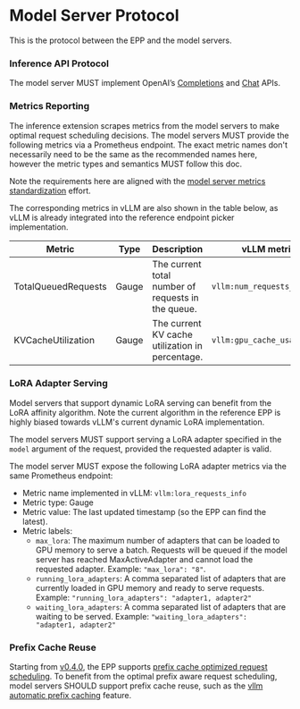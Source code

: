 # Model Server Protocol

This is the protocol between the EPP and the model servers.

### Inference API Protocol

The model server MUST implement OpenAI’s [Completions](https://platform.openai.com/docs/api-reference/completions)
and [Chat](https://platform.openai.com/docs/api-reference/chat) APIs.

### Metrics Reporting

The inference extension scrapes metrics from the model servers to make optimal request scheduling
decisions. The model servers MUST provide the following metrics via a Prometheus endpoint. The exact
metric names don't necessarily need to be the same as the recommended names here, however the
metric types and semantics MUST follow this doc.

Note the requirements here are aligned with the
[model server metrics standardization](https://docs.google.com/document/d/1SpSp1E6moa4HSrJnS4x3NpLuj88sMXr2tbofKlzTZpk)
effort.

The corresponding metrics in vLLM are also shown in the table below, as vLLM is already integrated
into the reference endpoint picker implementation.

| Metric | Type | Description | vLLM metric | Triton TensorRT-LLM|
| ----- | ---- | ---- | ---- | ---- |
| TotalQueuedRequests         | Gauge     | The current total number of requests in the queue.| `vllm:num_requests_waiting`| `nv_trt_llm_request_metrics{request_type=waiting}`|
| KVCacheUtilization| Gauge     | The current KV cache utilization in percentage.| `vllm:gpu_cache_usage_perc`| `nv_trt_llm_kv_cache_block_metrics{kv_cache_block_type=fraction}`|


### LoRA Adapter Serving

Model servers that support dynamic LoRA serving can benefit from the LoRA affinity algorithm. Note
the current algorithm in the reference EPP is highly biased towards vLLM's current dynamic LoRA 
implementation.

The model servers MUST support serving a LoRA adapter specified in the `model` argument of the
request, provided the requested adapter is valid.

The model server MUST expose the following LoRA adapter metrics via the same Prometheus endpoint:

* Metric name implemented in vLLM: `vllm:lora_requests_info` 
* Metric type: Gauge
* Metric value: The last updated timestamp (so the EPP can find the latest).
* Metric labels: 
  * `max_lora`: The maximum number of adapters that can be loaded to GPU memory to serve a batch.
  Requests will be queued if the model server has reached MaxActiveAdapter and cannot load the
  requested adapter. Example: `"max_lora": "8"`.
  * `running_lora_adapters`: A comma separated list of adapters that are currently loaded in GPU
    memory and ready to serve requests. Example: `"running_lora_adapters": "adapter1, adapter2"`
  * `waiting_lora_adapters`: A comma separated list of adapters that are waiting to be served. Example: `"waiting_lora_adapters": "adapter1, adapter2"`

### Prefix Cache Reuse

Starting from [v0.4.0](https://github.com/kubernetes-sigs/gateway-api-inference-extension/releases/tag/v0.4.0),
the EPP supports [prefix cache optimized request scheduling](https://gateway-api-inference-extension.sigs.k8s.io/guides/epp-configuration/prefix-aware/).
To benefit from the optimal prefix aware request scheduling, model servers SHOULD support prefix
cache reuse, such as the [vllm automatic prefix caching](https://docs.vllm.ai/en/latest/features/automatic_prefix_caching.html) feature.